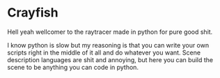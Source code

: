 # Crayfish
Hell yeah wellcomer to the raytracer made in python for pure good shit.

I know python is slow but my reasoning is that you can write your own scripts right in the middle of it all and do
whatever you want. Scene description languages are shit and annoying, but here you can build the scene to be anything
you can code in python.
